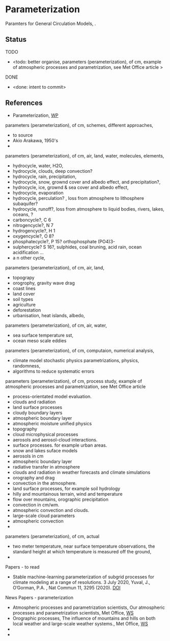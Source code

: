 # Parameterization

Paramters for General Circulation Models, . 

## Status

TODO
* <todo: better organise, parameters (perameterization), of cm, example of atmospheric processes and parametrization, see Met Office article >

DONE
* <done: intent to commit>

## References

* Parameterization, [WP](https://en.wikipedia.org/wiki/Parametrization_(climate_modeling))

parameters (perameterization), of cm, schemes, different approaches, 
* to source
* Akio Arakawa, 1950's
* 

parameters (perameterization), of cm, air, land, water, molecules, elements, 
* hydrocycle, water, H2O, 
* hydrocycle, clouds, deep convection?
* hydrocycle, rain, precipitation, 
* hydrocycle, snow, grownd cover and albedo effect, and precipitation?, 
* hydrocycle, ice, grownd & sea cover and albedo effect, 
* hydrocycle, evaporation
* hydrocycle, perculation? , loss from atmosphere to lithosphere subaquifer? 
* hydrocycle, runoff?, loss from atmosphere to liquid bodies, rivers, lakes, oceans, ?
* carboncycle?, C 6
* nitrogencycle?, N 7
* hydrogencycle?, H 1
* oxygencycle?, O 8? 
* phosphatecycle?, P 15? orthophosphate (PO4)3- 
* sulphercycle? S 16?, sulphides, coal bruning, acid rain, ocean acidification ...
* a n other cycle, 

parameters (perameterization), of cm, air, land, 
* topograpy
* orogrophy, gravity wave drag
* coast lines
* land cover
* soil types
* agriculture
* deforestation
* urbanisation, heat islands, albedo,

parameters (perameterization), of cm, air, water, 
* sea surface temperature sst,
* ocean meso scale eddies

parameters (perameterization), of cm, computaion, numerical analysis, 
* climate model stochastic physics parametrizations, physics, randomness,
* algorithms to reduce systematic errors

parameters (perameterization), of cm, process study, example of atmospheric processes and parametrization, see Met Office article
* process-orientated model evaluation.
* clouds and radiation
* land surface processes
* cloudy boundary layers
* atmospheric boundary layer
* atmospheric moisture unified physics
* topography 
* cloud microphysical processes
* aerosols and aerosol-cloud interactions.
* surface processes. for example urban areas.
* snow and lakes suface models
* aerosols in cm
* atmospheric boundary layer
* radiative transfer in atmosphere
* clouds and radiation in weather forecasts and climate simulations
* orography and drag 
* convection in the atmosphere.
* land surface processes, for example soil hydrology
* hilly and mountainous terrain, wind and temperature
* flow over mountains, orographic precipitation
* convection in cm/wm.
* atmospheric convection and clouds.
* large-scale cloud parameters
* atmospheric convection
* 

parameters (perameterization), of cm, actual
* two meter temperature, near surface temperature observations, the standard height at which temperature is measured off the ground, 
* 

Papers - to read
* Stable machine-learning parameterization of subgrid processes for climate modeling at a range of resolutions. 3 July 2020, Yuval, J., O’Gorman, P.A. , Nat Commun 11, 3295 (2020). [DOI](https://doi.org/10.1038/s41467-020-17142-3)

News Papers - parameterization
* Atmospheric processes and parametrization scientists, Our atmospheric processes and parametrization scientists, Met Office, [WS](https://www.metoffice.gov.uk/research/approach/our-research-staff/parametrization)
* Orographic processes, The influence of mountains and hills on both local weather and large-scale weather systems., Met Office, [WS](https://www.metoffice.gov.uk/research/foundation/parametrizations/orography)
* 
* 
